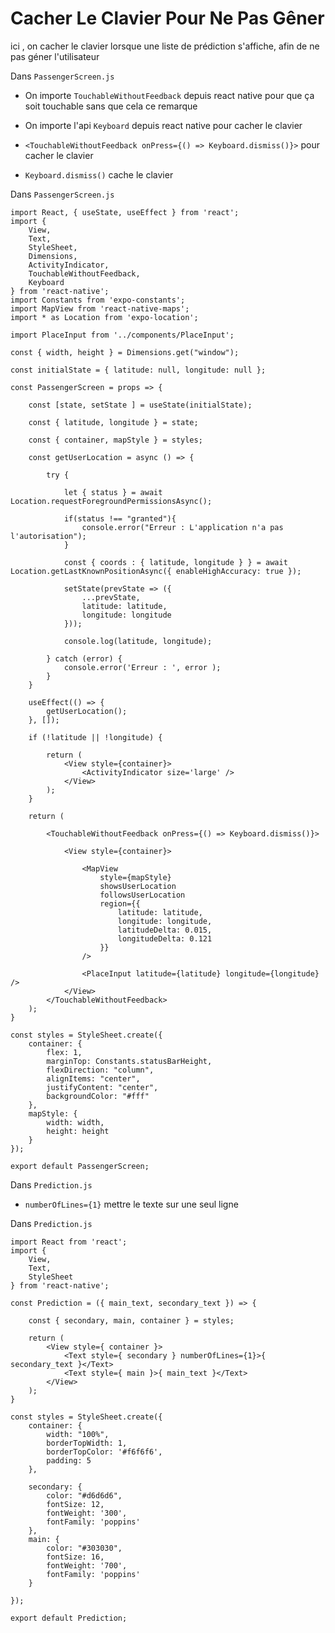 # Cacher Le Clavier Pour Ne Pas Gêner

ici , on cacher le clavier lorsque une liste de prédiction s'affiche, afin de ne pas géner l'utilisateur

Dans `PassengerScreen.js`

- On importe `TouchableWithoutFeedback` depuis react native pour que ça soit touchable sans que cela ce remarque

- On importe l'api `Keyboard` depuis react native pour cacher le clavier

- `<TouchableWithoutFeedback onPress={() => Keyboard.dismiss()}>` pour cacher le clavier

- `Keyboard.dismiss()` cache le clavier

Dans `PassengerScreen.js`

    import React, { useState, useEffect } from 'react';
    import { 
        View,
        Text,
        StyleSheet,
        Dimensions,
        ActivityIndicator,
        TouchableWithoutFeedback,
        Keyboard
    } from 'react-native';
    import Constants from 'expo-constants';
    import MapView from 'react-native-maps';
    import * as Location from 'expo-location';

    import PlaceInput from '../components/PlaceInput';

    const { width, height } = Dimensions.get("window");

    const initialState = { latitude: null, longitude: null };

    const PassengerScreen = props => {

        const [state, setState ] = useState(initialState);

        const { latitude, longitude } = state;

        const { container, mapStyle } = styles;

        const getUserLocation = async () => {

            try {

                let { status } = await Location.requestForegroundPermissionsAsync();

                if(status !== "granted"){
                    console.error("Erreur : L'application n'a pas l'autorisation");
                }

                const { coords : { latitude, longitude } } = await Location.getLastKnownPositionAsync({ enableHighAccuracy: true });

                setState(prevState => ({
                    ...prevState,
                    latitude: latitude,
                    longitude: longitude 
                }));

                console.log(latitude, longitude);
                
            } catch (error) {
                console.error('Erreur : ', error );
            }
        }

        useEffect(() => {
            getUserLocation();
        }, []);

        if (!latitude || !longitude) {
            
            return (
                <View style={container}>
                    <ActivityIndicator size='large' />
                </View>
            );
        }

        return (

            <TouchableWithoutFeedback onPress={() => Keyboard.dismiss()}>

                <View style={container}>

                    <MapView 
                        style={mapStyle} 
                        showsUserLocation
                        followsUserLocation
                        region={{
                            latitude: latitude,
                            longitude: longitude,
                            latitudeDelta: 0.015,
                            longitudeDelta: 0.121
                        }}
                    />

                    <PlaceInput latitude={latitude} longitude={longitude} />
                </View>
            </TouchableWithoutFeedback>
        );
    }

    const styles = StyleSheet.create({
        container: {
            flex: 1,
            marginTop: Constants.statusBarHeight,
            flexDirection: "column",
            alignItems: "center",
            justifyContent: "center",
            backgroundColor: "#fff"
        },
        mapStyle: {
            width: width,
            height: height
        }
    });

    export default PassengerScreen;


Dans `Prediction.js`

- `numberOfLines={1}` mettre le texte sur une seul ligne 

Dans `Prediction.js`

    import React from 'react';
    import { 
        View,
        Text,
        StyleSheet
    } from 'react-native';

    const Prediction = ({ main_text, secondary_text }) => {

        const { secondary, main, container } = styles;

        return (
            <View style={ container }>
                <Text style={ secondary } numberOfLines={1}>{ secondary_text }</Text>
                <Text style={ main }>{ main_text }</Text>
            </View>
        );
    }

    const styles = StyleSheet.create({
        container: {
            width: "100%",
            borderTopWidth: 1,
            borderTopColor: '#f6f6f6',
            padding: 5
        },

        secondary: {
            color: "#d6d6d6",
            fontSize: 12,
            fontWeight: '300',
            fontFamily: 'poppins'
        },
        main: {
            color: "#303030",
            fontSize: 16,
            fontWeight: '700',
            fontFamily: 'poppins'
        }

    });

    export default Prediction;